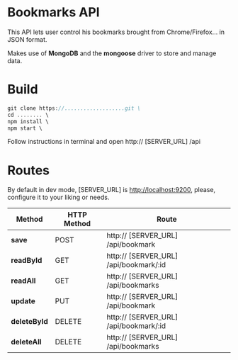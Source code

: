 # Bookmarks API

This API lets user control his bookmarks brought from Chrome/Firefox... in JSON format.

Makes use of **MongoDB** and the **mongoose** driver to store and manage data.

Build
==========================================================


```Javascript
git clone https://...................git \
cd ........ \
npm install \
npm start \
```

Follow instructions in terminal and open http:// [SERVER_URL] /api

Routes
==========================================================

By default in dev mode, [SERVER_URL] is [http://localhost:9200](http://localhost:9200), please, configure it to your liking or needs.

| Method | HTTP Method | Route |
|---|---|---|
| **save** | POST | http:// [SERVER_URL] /api/bookmark |
| **readById** | GET | http:// [SERVER_URL] /api/bookmark/:id |
| **readAll** | GET | http:// [SERVER_URL] /api/bookmarks |
| **update** | PUT | http:// [SERVER_URL] /api/bookmark |
| **deleteById** | DELETE | http:// [SERVER_URL] /api/bookmark/:id |
| **deleteAll** | DELETE | http:// [SERVER_URL] /api/bookmarks |

